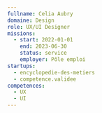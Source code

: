 ```yaml
---
fullname: Celia Aubry
domaine: Design
role: UX/UI Designer
missions:
  - start: 2022-01-01
    end: 2023-06-30
    status: service
    employer: Pôle emploi
startups:
  - encyclopedie-des-metiers
  - competence.validee
competences:
  - UX
  - UI
---
```

